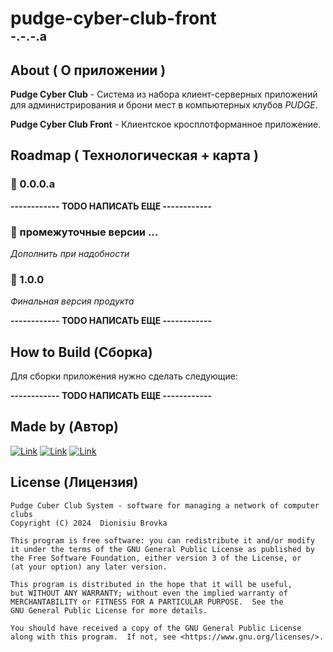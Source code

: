# pudge-cyber-club-front <br> <sub><sup>-.-.-.а</sup><sub>

## About ( О приложении )

**Pudge Cyber Club** - Cистема из набора клиент-серверных приложений для администрирования и брони мест в компьютерных клубов _PUDGE_. 

**Pudge Cyber Club Front** - Клиентское кросплотформанное приложение.


## Roadmap ( Технологическая + карта )

### 🔴 0.0.0.a

**------------ TODO НАПИСАТЬ ЕЩЕ ------------**

### 🔴 промежуточные версии ... 

_Дополнить при надобности_

### 🔴 1.0.0

_Финальная версия продукта_

**------------ TODO НАПИСАТЬ ЕЩЕ ------------**

## How to Build (Сборка)

Для сборки приложения нужно сделать следующие:

**------------ TODO НАПИСАТЬ ЕЩЕ ------------**

## Made by (Автор)

[![Link](https://img.shields.io/badge/email-dev.dionisiu.brovka%40gmail.com-green?style=for-the-badge)](mailto:dev.dionisiu.brovka@gmail.com) 
[![Link](https://img.shields.io/badge/telegram-goppi-blue?style=for-the-badge&color=%2300b2ff)](mailto:dev.dionisiu.brovka@gmail.com) 
[![Link](https://img.shields.io/badge/github-DIONISIU_BROVKA-blue?style=for-the-badge&color=%234925bb)](mailto:dev.dionisiu.brovka@gmail.com)

## License (Лицензия)

    Pudge Cuber Club System - software for managing a network of computer clubs
    Copyright (C) 2024  Dionisiu Brovka

    This program is free software: you can redistribute it and/or modify
    it under the terms of the GNU General Public License as published by
    the Free Software Foundation, either version 3 of the License, or
    (at your option) any later version.

    This program is distributed in the hope that it will be useful,
    but WITHOUT ANY WARRANTY; without even the implied warranty of
    MERCHANTABILITY or FITNESS FOR A PARTICULAR PURPOSE.  See the
    GNU General Public License for more details.

    You should have received a copy of the GNU General Public License
    along with this program.  If not, see <https://www.gnu.org/licenses/>.